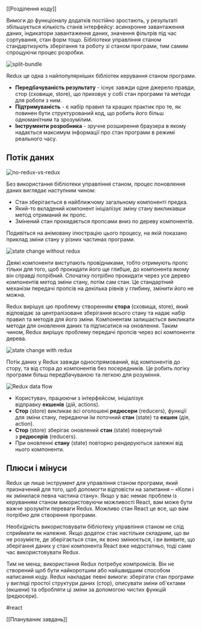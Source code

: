 [[Розділення коду]]

Вимоги до функціоналу додатків постійно зростають, у результаті збільшується кількість станів інтерфейсу: асинхронне завантаження даних, індикатори завантаження даних, значення фільтрів під час сортування, стан форм тощо. Бібліотеки управління станом стандартизують зберігання та роботу зі станом програми, тим самим спрощуючи процес розробки.

![split-bundle](https://textbook.edu.goit.global/react-zr7b4k/v1/uk/img/lesson-11/from-spaghetti-to-reducer.png)

Redux це одна з найпопулярніших бібліотек керування станом програми.

-   **Передбачуваність результату** - існує завжди одне джерело правди, стор (сховище, store), що приховує у собі стан програми та методи для роботи з ним.
-   **Підтримуваність** - є набір правил та кращих практик про те, як повинен бути структурований код, що робить його більш одноманітним та зрозумілим.
-   **Інструменти розробника** - зручне розширення браузера в якому надається максимум інформації про стан програми в режимі реального часу.

## Потік даних[​](https://textbook.edu.goit.global/react-zr7b4k/v1/uk/docs/lesson-11/intro#%D0%BF%D0%BE%D1%82%D1%96%D0%BA-%D0%B4%D0%B0%D0%BD%D0%B8%D1%85 "Пряме посилання на цей заголовок")

![no-redux-vs-redux](https://textbook.edu.goit.global/react-zr7b4k/v1/uk/img/lesson-11/no-redux-vs-redux.png)

Без використання бібліотеки управління станом, процес поновлення даних виглядає наступним чином:

-   Стан зберігається в найближчому загальному компоненті предка.
-   Який-то вкладений компонент ініціалізує зміну стану викликавши метод отриманий як пропс.
-   Змінений стан прокидається пропсами вниз по дереву компонентів.

Подивіться на анімовану ілюстрацію цього процесу, на якій показано приклад зміни стану у різних частинах програми.

![state change without redux](https://textbook.edu.goit.global/react-zr7b4k/v1/uk/img/lesson-11/vanilla-flow.gif)

Деякі компоненти виступають провідниками, тобто отримують пропс тільки для того, щоб прокидати його ще глибше, до компонента якому він справді потрібний. Спочатку потрібно прокидати через усе дерево компонентів метод зміни стану, потім сам стан. Це стандартний механізм передачі пропсів на декілька рівнів у глибину, змінити його не можна.

Redux вирішує цю проблему створенням **стора** (сховища, store), який відповідає за централізоване зберігання всього стану та надає набір правил та методів для його зміни. Компонентам залишається викликати методи для оновлення даних та підписатися на оновлення. Таким чином, Redux вирішує проблему передачі пропсів через всі компоненти дерева.

![state change with redux](https://textbook.edu.goit.global/react-zr7b4k/v1/uk/img/lesson-11/redux-flow.gif)

Потік даних у Redux завжди односпрямований, від компонентів до стору, та від стора до компонентів без посередників. Це робить логіку програми більш передбачуваною та легкою для розуміння.

![Redux data flow](https://textbook.edu.goit.global/react-zr7b4k/v1/uk/img/lesson-11/redux-data-flow.gif)

-   Користувач, працюючи з інтерфейсом, ініціалізує відправку **екшенів** (дій, actions).
-   **Стор** (store) викликає всі оголошені **редюсери** (reducers), функції для зміни стану, передаючи їм поточний **стан** (state) та **екшен** (дія, action).
-   **Стор** (store) зберігає оновлений **стан** (state) повернутий з **редюсерів** (reducers).
-   При оновленні **стану** (state) повторно рендеруються залежні від нього компоненти.

## Плюси і мінуси[​](https://textbook.edu.goit.global/react-zr7b4k/v1/uk/docs/lesson-11/intro#%D0%BF%D0%BB%D1%8E%D1%81%D0%B8-%D1%96-%D0%BC%D1%96%D0%BD%D1%83%D1%81%D0%B8 "Пряме посилання на цей заголовок")

Redux це лише інструмент для управління станом програми, який призначений для того, щоб допомогти відповісти на запитання – «Коли і як змінилася певна частина стану». Якщо у вас немає проблем із керуванням станом використовуючи можливості React, вам може бути важче зрозуміти переваги Redux. Можливо стан React це все, що вам потрібно для створення програми.

Необхідність використовувати бібліотеку управління станом не слід сприймати як належне. Якщо додаток стає настільки складним, що ви не розумієте, де зберігається стан, як воно змінюється, і ви виявите, що зберігання даних у стані компонента React вже недостатньо, тоді саме час використовувати Redux.

Тим не менш, використання Redux потребує компромісів. Він не створений щоб бути найкоротшим або найшвидшим способом написання коду. Redux накладає певні вимоги: зберігати стан програми у вигляді простої структури даних (стор), описувати зміни об'єктами (екшени) та обробляти ці зміни за допомогою чистих функцій (редюсери).

#react 

[[Плануваник завдань]]
